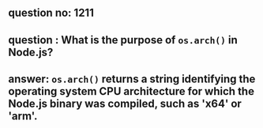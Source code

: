 
      
## question no: 1211

## question : What is the purpose of `os.arch()` in Node.js?

## answer: `os.arch()` returns a string identifying the operating system CPU architecture for which the Node.js binary was compiled, such as 'x64' or 'arm'.
      